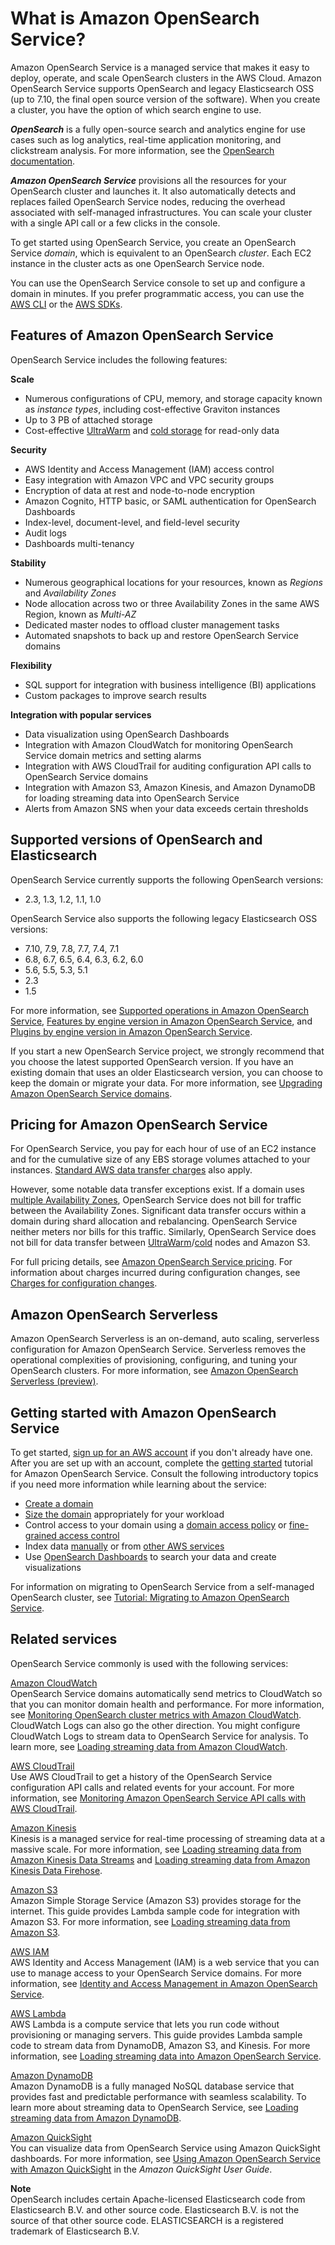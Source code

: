 # What is Amazon OpenSearch Service?<a name="what-is"></a>

Amazon OpenSearch Service is a managed service that makes it easy to deploy, operate, and scale OpenSearch clusters in the AWS Cloud\. Amazon OpenSearch Service supports OpenSearch and legacy Elasticsearch OSS \(up to 7\.10, the final open source version of the software\)\. When you create a cluster, you have the option of which search engine to use\.

***OpenSearch*** is a fully open\-source search and analytics engine for use cases such as log analytics, real\-time application monitoring, and clickstream analysis\. For more information, see the [OpenSearch documentation](https://opensearch.org/docs/)\.

***Amazon OpenSearch Service*** provisions all the resources for your OpenSearch cluster and launches it\. It also automatically detects and replaces failed OpenSearch Service nodes, reducing the overhead associated with self\-managed infrastructures\. You can scale your cluster with a single API call or a few clicks in the console\.

To get started using OpenSearch Service, you create an OpenSearch Service *domain*, which is equivalent to an OpenSearch *cluster*\. Each EC2 instance in the cluster acts as one OpenSearch Service node\.

You can use the OpenSearch Service console to set up and configure a domain in minutes\. If you prefer programmatic access, you can use the [AWS CLI](https://docs.aws.amazon.com/cli/latest/userguide/) or the [AWS SDKs](http://aws.amazon.com/code)\.

## Features of Amazon OpenSearch Service<a name="what-is-features"></a>

OpenSearch Service includes the following features:

**Scale**
+ Numerous configurations of CPU, memory, and storage capacity known as *instance types*, including cost\-effective Graviton instances
+ Up to 3 PB of attached storage
+ Cost\-effective [UltraWarm](ultrawarm.md) and [cold storage](cold-storage.md) for read\-only data

**Security**
+ AWS Identity and Access Management \(IAM\) access control
+ Easy integration with Amazon VPC and VPC security groups
+ Encryption of data at rest and node\-to\-node encryption
+ Amazon Cognito, HTTP basic, or SAML authentication for OpenSearch Dashboards
+ Index\-level, document\-level, and field\-level security
+ Audit logs
+ Dashboards multi\-tenancy

**Stability**
+ Numerous geographical locations for your resources, known as *Regions* and *Availability Zones*
+ Node allocation across two or three Availability Zones in the same AWS Region, known as *Multi\-AZ*
+ Dedicated master nodes to offload cluster management tasks
+ Automated snapshots to back up and restore OpenSearch Service domains

**Flexibility**
+ SQL support for integration with business intelligence \(BI\) applications
+ Custom packages to improve search results

**Integration with popular services**
+ Data visualization using OpenSearch Dashboards
+ Integration with Amazon CloudWatch for monitoring OpenSearch Service domain metrics and setting alarms
+ Integration with AWS CloudTrail for auditing configuration API calls to OpenSearch Service domains
+ Integration with Amazon S3, Amazon Kinesis, and Amazon DynamoDB for loading streaming data into OpenSearch Service
+ Alerts from Amazon SNS when your data exceeds certain thresholds

## Supported versions of OpenSearch and Elasticsearch<a name="choosing-version"></a>

OpenSearch Service currently supports the following OpenSearch versions:
+ 2\.3, 1\.3, 1\.2, 1\.1, 1\.0

OpenSearch Service also supports the following legacy Elasticsearch OSS versions:
+ 7\.10, 7\.9, 7\.8, 7\.7, 7\.4, 7\.1
+ 6\.8, 6\.7, 6\.5, 6\.4, 6\.3, 6\.2, 6\.0
+ 5\.6, 5\.5, 5\.3, 5\.1
+ 2\.3
+ 1\.5

For more information, see [Supported operations in Amazon OpenSearch Service](supported-operations.md), [Features by engine version in Amazon OpenSearch Service](features-by-version.md), and [Plugins by engine version in Amazon OpenSearch Service](supported-plugins.md)\.

If you start a new OpenSearch Service project, we strongly recommend that you choose the latest supported OpenSearch version\. If you have an existing domain that uses an older Elasticsearch version, you can choose to keep the domain or migrate your data\. For more information, see [Upgrading Amazon OpenSearch Service domains](version-migration.md)\.

## Pricing for Amazon OpenSearch Service<a name="pricing"></a>

For OpenSearch Service, you pay for each hour of use of an EC2 instance and for the cumulative size of any EBS storage volumes attached to your instances\. [Standard AWS data transfer charges](https://aws.amazon.com/ec2/pricing/) also apply\.

However, some notable data transfer exceptions exist\. If a domain uses [multiple Availability Zones](managedomains-multiaz.md), OpenSearch Service does not bill for traffic between the Availability Zones\. Significant data transfer occurs within a domain during shard allocation and rebalancing\. OpenSearch Service neither meters nor bills for this traffic\. Similarly, OpenSearch Service does not bill for data transfer between [UltraWarm](ultrawarm.md)/[cold](cold-storage.md) nodes and Amazon S3\.

For full pricing details, see [Amazon OpenSearch Service pricing](https://aws.amazon.com/elasticsearch-service/pricing/)\. For information about charges incurred during configuration changes, see [Charges for configuration changes](managedomains-configuration-changes.md#managedomains-config-charges)\.

## Amazon OpenSearch Serverless<a name="whatis-serverless"></a>

Amazon OpenSearch Serverless is an on\-demand, auto scaling, serverless configuration for Amazon OpenSearch Service\. Serverless removes the operational complexities of provisioning, configuring, and tuning your OpenSearch clusters\. For more information, see [Amazon OpenSearch Serverless \(preview\)](serverless.md)\.

## Getting started with Amazon OpenSearch Service<a name="get-started"></a>

To get started, [sign up for an AWS account](https://aws.amazon.com/) if you don't already have one\. After you are set up with an account, complete the [getting started](gsg.md) tutorial for Amazon OpenSearch Service\. Consult the following introductory topics if you need more information while learning about the service:
+ [Create a domain](createupdatedomains.md)
+ [Size the domain](sizing-domains.md) appropriately for your workload
+ Control access to your domain using a [domain access policy](ac.md) or [fine\-grained access control](fgac.md)
+ Index data [manually](indexing.md) or from [other AWS services](integrations.md)
+ Use [OpenSearch Dashboards](dashboards.md) to search your data and create visualizations

For information on migrating to OpenSearch Service from a self\-managed OpenSearch cluster, see [Tutorial: Migrating to Amazon OpenSearch Service](migration.md)\.

## Related services<a name="related-services"></a>

OpenSearch Service commonly is used with the following services:

[Amazon CloudWatch](http://aws.amazon.com/documentation/cloudwatch/)  
OpenSearch Service domains automatically send metrics to CloudWatch so that you can monitor domain health and performance\. For more information, see [Monitoring OpenSearch cluster metrics with Amazon CloudWatch](managedomains-cloudwatchmetrics.md)\.  
CloudWatch Logs can also go the other direction\. You might configure CloudWatch Logs to stream data to OpenSearch Service for analysis\. To learn more, see [Loading streaming data from Amazon CloudWatch](integrations.md#integrations-cloudwatch)\.

[AWS CloudTrail](http://aws.amazon.com/documentation/cloudtrail/)  
Use AWS CloudTrail to get a history of the OpenSearch Service configuration API calls and related events for your account\. For more information, see [Monitoring Amazon OpenSearch Service API calls with AWS CloudTrail](managedomains-cloudtrailauditing.md)\.

[Amazon Kinesis](http://aws.amazon.com/documentation/kinesis/)  
Kinesis is a managed service for real\-time processing of streaming data at a massive scale\. For more information, see [Loading streaming data from Amazon Kinesis Data Streams](integrations.md#integrations-kinesis) and [Loading streaming data from Amazon Kinesis Data Firehose](integrations.md#integrations-fh)\.

[Amazon S3](http://aws.amazon.com/documentation/s3/)  
Amazon Simple Storage Service \(Amazon S3\) provides storage for the internet\. This guide provides Lambda sample code for integration with Amazon S3\. For more information, see [Loading streaming data from Amazon S3](integrations.md#integrations-s3-lambda)\.

[AWS IAM](http://aws.amazon.com/iam/)  
AWS Identity and Access Management \(IAM\) is a web service that you can use to manage access to your OpenSearch Service domains\. For more information, see [Identity and Access Management in Amazon OpenSearch Service](ac.md)\.

[AWS Lambda](http://aws.amazon.com/documentation/lambda/)  
AWS Lambda is a compute service that lets you run code without provisioning or managing servers\. This guide provides Lambda sample code to stream data from DynamoDB, Amazon S3, and Kinesis\. For more information, see [Loading streaming data into Amazon OpenSearch Service](integrations.md)\.

[Amazon DynamoDB](http://aws.amazon.com/documentation/dynamodb/)  
Amazon DynamoDB is a fully managed NoSQL database service that provides fast and predictable performance with seamless scalability\. To learn more about streaming data to OpenSearch Service, see [Loading streaming data from Amazon DynamoDB](integrations.md#integrations-dynamodb)\.

[Amazon QuickSight](http://aws.amazon.com/documentation/quicksight/)  
You can visualize data from OpenSearch Service using Amazon QuickSight dashboards\. For more information, see [Using Amazon OpenSearch Service with Amazon QuickSight](https://docs.aws.amazon.com/quicksight/latest/user/connecting-to-es.html) in the *Amazon QuickSight User Guide*\.

**Note**  
OpenSearch includes certain Apache\-licensed Elasticsearch code from Elasticsearch B\.V\. and other source code\. Elasticsearch B\.V\. is not the source of that other source code\. ELASTICSEARCH is a registered trademark of Elasticsearch B\.V\.